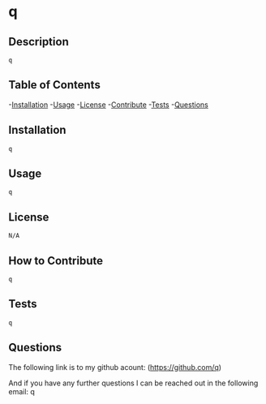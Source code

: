 
  # q

  ## Description
    q
  

  ## Table of Contents

  -[Installation](#installation)
  -[Usage](#usage)
  -[License](#license)
  -[Contribute](#contribute)
  -[Tests](#tests)
  -[Questions](#questions)

  ## Installation
    q

  ## Usage
    q
  
  ## License
    N/A
  

  ## How to Contribute
    q

  ## Tests
    q

  ## Questions
  The following link is to my github acount:
  (https://github.com/q) 

  And if you have any further questions I can be reached out in the following email:
  q

